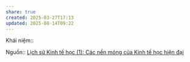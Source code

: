 ```yaml
---
share: true
created: 2025-03-27T17:13
updated: 2025-08-14T09:22
---
```

Khái niệm:: 

Nguồn:: [Lịch sử Kinh tế học (1): Các nền móng của Kinh tế học hiện đại](https://vhlinh.substack.com/p/lich-su-kinh-te-hoc-1-cac-nen-mong?r=nmx4m&utm_medium=ios&triedRedirect=true)
